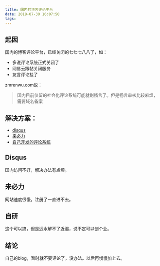 ```yaml
---
title: 国内的博客评论平台
date: 2018-07-30 16:07:50
tags:
---
```


## 起因
国内的博客评论平台，已经关闭的七七七八八了，如：

- 多说评论系统正式关闭了
- 网易云跟帖关闭服务
- 友言评论挂了

zmrenwu.com说：
>国内目前仅留的社会化评论系统可能就剩畅言了。但是畅言审核比较麻烦，需要域名备案



## 解决方案：
- [disqus](https://www.jianshu.com/p/9cc4cc8628c9)
- [来必力](http://www.cduyzh.com/livere/)
- [自己开发的评论系统](https://www.zmrenwu.com/post/24/)


## Disqus
国内访问不好，解决办法有点烦。

## 来必力
网站速度很慢，注册了一直进不去。

## 自研
这个可以搞，但是远水解不了近渴，说不定可以创个业。



## 结论
自己的blog，暂时就不要评论了，没办法。以后再慢慢加上去。


